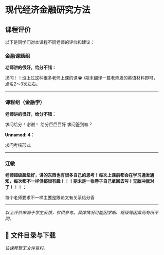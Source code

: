 # 现代经济金融研究方法

## 课程评价

以下是同学们对本课程不同老师的评价和建议：

### 金融课题组

**老师讲的很好，给分不错：**

求问！！没上过这种很多老师上课的课😭 /期末翻译一篇老师发的英语材料即可，点名2～3次左右。

---

### 课程组（金融学）

**老师讲的很好，给分不错：**

求问给分！谢谢！  给分巨巨巨好 求问签到嘛？

**Unnamed: 4：**

求问考核形式

---

### 江敏

**老师超级超级好，讲的东西也有很多自己的思考！每次上课前都会在学习通发通知，每次都不一样但都很有趣！！！期末是一张卷子自己拿回去写！无脑冲就对了！！！：**

每个老师要求不一样主要是跟论文有关系给分香

---

*以上评价来源于学生反馈，仅供参考。具体情况可能因学期、班级等因素而有所不同。*
## 📄 文件目录与下载

_该课程暂无文件资料。_
